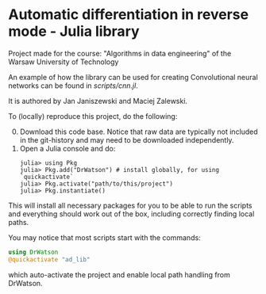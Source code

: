 # Automatic differentiation in reverse mode - Julia library

Project made for the course:  "Algorithms in data engineering" of the Warsaw University of Technology

An example of how the library can be used for creating Convolutional neural networks can be found in *scripts/cnn.jl*.


It is authored by Jan Janiszewski and Maciej Zalewski.

To (locally) reproduce this project, do the following:

0. Download this code base. Notice that raw data are typically not included in the
   git-history and may need to be downloaded independently.
1. Open a Julia console and do:
   ```
   julia> using Pkg
   julia> Pkg.add("DrWatson") # install globally, for using `quickactivate`
   julia> Pkg.activate("path/to/this/project")
   julia> Pkg.instantiate()
   ```

This will install all necessary packages for you to be able to run the scripts and
everything should work out of the box, including correctly finding local paths.

You may notice that most scripts start with the commands:
```julia
using DrWatson
@quickactivate "ad_lib"
```
which auto-activate the project and enable local path handling from DrWatson.
